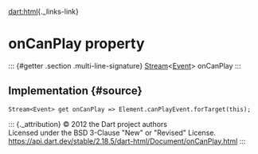 [dart:html](../../dart-html/dart-html-library){._links-link}

onCanPlay property
==================

::: {#getter .section .multi-line-signature}
[Stream](../../dart-async/stream-class)\<[Event](../event-class)\>
onCanPlay
:::

Implementation {#source}
--------------

``` {.language-dart data-language="dart"}
Stream<Event> get onCanPlay => Element.canPlayEvent.forTarget(this);
```

::: {._attribution}
© 2012 the Dart project authors\
Licensed under the BSD 3-Clause \"New\" or \"Revised\" License.\
<https://api.dart.dev/stable/2.18.5/dart-html/Document/onCanPlay.html>
:::
